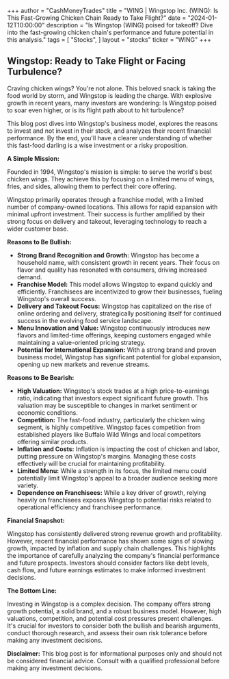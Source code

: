 +++
author = "CashMoneyTrades"
title = "WING |  Wingstop Inc. (WING): Is This Fast-Growing Chicken Chain Ready to Take Flight?"
date = "2024-01-12T10:00:00"
description = "Is Wingstop (WING) poised for takeoff? Dive into the fast-growing chicken chain's performance and future potential in this analysis."
tags = [
"Stocks",
]
layout = "stocks"
ticker = "WING"
+++
        


## Wingstop: Ready to Take Flight or Facing Turbulence?

Craving chicken wings? You're not alone. This beloved snack is taking the food world by storm, and Wingstop is leading the charge. With explosive growth in recent years, many investors are wondering: Is Wingstop poised to soar even higher, or is its flight path about to hit turbulence?

This blog post dives into Wingstop's business model, explores the reasons to invest and not invest in their stock, and analyzes their recent financial performance. By the end, you'll have a clearer understanding of whether this fast-food darling is a wise investment or a risky proposition.

**A Simple Mission:**

Founded in 1994, Wingstop's mission is simple: to serve the world's best chicken wings. They achieve this by focusing on a limited menu of wings, fries, and sides, allowing them to perfect their core offering. 

Wingstop primarily operates through a franchise model, with a limited number of company-owned locations. This allows for rapid expansion with minimal upfront investment. Their success is further amplified by their strong focus on delivery and takeout, leveraging technology to reach a wider customer base. 

**Reasons to Be Bullish:**

* **Strong Brand Recognition and Growth:** Wingstop has become a household name, with consistent growth in recent years. Their focus on flavor and quality has resonated with consumers, driving increased demand.
* **Franchise Model:**  This model allows Wingstop to expand quickly and efficiently. Franchisees are incentivized to grow their businesses, fueling Wingstop's overall success.
* **Delivery and Takeout Focus:**  Wingstop has capitalized on the rise of online ordering and delivery, strategically positioning itself for continued success in the evolving food service landscape.
* **Menu Innovation and Value:** Wingstop continuously introduces new flavors and limited-time offerings, keeping customers engaged while maintaining a value-oriented pricing strategy.
* **Potential for International Expansion:** With a strong brand and proven business model, Wingstop has significant potential for global expansion, opening up new markets and revenue streams.

**Reasons to Be Bearish:**

* **High Valuation:**  Wingstop's stock trades at a high price-to-earnings ratio, indicating that investors expect significant future growth. This valuation may be susceptible to changes in market sentiment or economic conditions.
* **Competition:** The fast-food industry, particularly the chicken wing segment, is highly competitive. Wingstop faces competition from established players like Buffalo Wild Wings and local competitors offering similar products.
* **Inflation and Costs:**  Inflation is impacting the cost of chicken and labor, putting pressure on Wingstop's margins. Managing these costs effectively will be crucial for maintaining profitability.
* **Limited Menu:** While a strength in its focus, the limited menu could potentially limit Wingstop's appeal to a broader audience seeking more variety.
* **Dependence on Franchisees:**  While a key driver of growth, relying heavily on franchisees exposes Wingstop to potential risks related to operational efficiency and franchisee performance.

**Financial Snapshot:**

Wingstop has consistently delivered strong revenue growth and profitability. However, recent financial performance has shown some signs of slowing growth, impacted by inflation and supply chain challenges. This highlights the importance of carefully analyzing the company's financial performance and future prospects. Investors should consider factors like debt levels, cash flow, and future earnings estimates to make informed investment decisions.

**The Bottom Line:**

Investing in Wingstop is a complex decision.  The company offers strong growth potential, a solid brand, and a robust business model. However, high valuations, competition, and potential cost pressures present challenges. It's crucial for investors to consider both the bullish and bearish arguments, conduct thorough research, and assess their own risk tolerance before making any investment decisions.

**Disclaimer:** This blog post is for informational purposes only and should not be considered financial advice.  Consult with a qualified professional before making any investment decisions. 

        